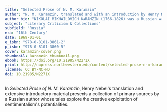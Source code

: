 ```yaml
---
title: "Selected Prose of N. M. Karamzin"
author: "N. M. Karamzin, translated and with an introduction by Henry M. Nebel Jr."
author_bio: "NIKOLAI MIKHAILOVICH KARAMZIN (1766-1826) was a Russian writer, poet, historian, journalist, and critic. Karamzin promoted the sentimentalist school of thought in Russia, and his other works include the twelve-volume History of the Russian State. HENRY MARTIN NEBEL (born 1921) was awarded his Ph. D. from Columbia University in 1960 was a professor at Northwestern University."
subject: "Literary Criticism & Collections"
subfield: "Russia"
era: "16th Century"
date: 1969-01-01
e_isbn: "978-0-8101-3861-2"
p_isbn: "978-0-8101-3860-5"
cover: karamzin-cover.png
thumbnail: karamzin-thumbnail.png
ebook: https://doi.org/10.21985/N2271X
print: http://nupress.northwestern.edu/content/selected-prose-n-m-karamzin
license: CC BY-NC-ND
doi: 10.21985/N2271X
---
```

In _Selected Prose of N. M. Karamzin_, Henry Nebel's translation and extensive introductory material presents a collection of primary sources by a Russian author whose tales explore the creative exploitation of sentimentalism's potentialities.
